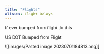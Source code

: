 ```yaml
---
title: "Flights"
aliases: Flight Delays
---
```

If ever bumped from flight do this

US DOT Bumped from Flight

![[images/Pasted image 20230701184813.png]]

